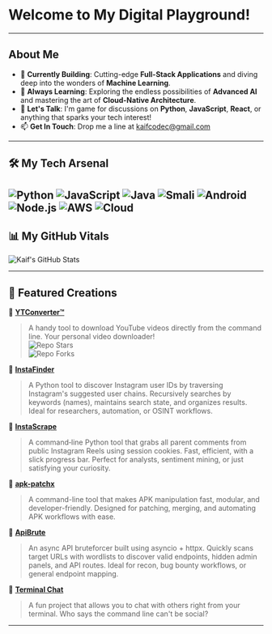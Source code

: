#   Welcome to My Digital Playground!

---
##    About Me

-   🔭 **Currently Building**: Cutting-edge **Full-Stack Applications** and diving deep into the wonders of **Machine Learning**.
-   🌱 **Always Learning**: Exploring the endless possibilities of **Advanced AI** and mastering the art of **Cloud-Native Architecture**.
-   💬 **Let's Talk**: I'm game for discussions on **Python**, **JavaScript**, **React**, or anything that sparks your tech interest!
-   📫 **Get In Touch**: Drop me a line at [kaifcodec@gmail.com](mailto:kaifcodec@gmail.com)
---

## 🛠️ My Tech Arsenal

![Python](https://img.shields.io/badge/-Python-3776AB?style=for-the-badge&logo=python&logoColor=white)
![JavaScript](https://img.shields.io/badge/-JavaScript-F7DF1E?style=for-the-badge&logo=javascript&logoColor=black)
![Java](https://img.shields.io/badge/-Java-007396?style=for-the-badge&logo=java&logoColor=white)
![Smali](https://img.shields.io/badge/-Smali-4B0082?style=for-the-badge&logo=android&logoColor=white)
![Android](https://img.shields.io/badge/-Android-3DDC84?style=for-the-badge&logo=android&logoColor=white)
![Node.js](https://img.shields.io/badge/-Node.js-339933?style=for-the-badge&logo=node.js&logoColor=white)
![AWS](https://img.shields.io/badge/-AWS-232F3E?style=for-the-badge&logo=amazon-aws&logoColor=white)
![Cloud](https://img.shields.io/badge/-Cloud-0A66C2?style=for-the-badge&logo=icloud&logoColor=white)
---

##   📊 My GitHub Vitals

![Kaif's GitHub Stats](https://github-readme-stats.vercel.app/api?username=kaifcodec&show_icons=true&theme=radical)

---

##   🌟 Featured Creations

🎯 **[YTConverter™](https://github.com/kaifcodec/ytconverter.git)**  
> A handy tool to download YouTube videos directly from the command line. Your personal video downloader!  
> ![Repo Stars](https://img.shields.io/github/stars/kaifcodec/ytconverter?style=social)  
> ![Repo Forks](https://img.shields.io/github/forks/kaifcodec/ytconverter?style=social)

🎯 **[InstaFinder](https://github.com/kaifcodec/InstaFinder)**  
> A Python tool to discover Instagram user IDs by traversing Instagram's suggested user chains. Recursively searches by keywords (names), maintains search state, and organizes results. Ideal for researchers, automation, or OSINT workflows.  

🎯 **[InstaScrape](https://github.com/kaifcodec/InstaScrape)**  
> A command‑line Python tool that grabs all parent comments from public Instagram Reels using session cookies. Fast, efficient, with a slick progress bar. Perfect for analysts, sentiment mining, or just satisfying your curiosity.

🎯 **[apk-patchx](https://github.com/kaifcodec/apk-patchx)**  
> A command-line tool that makes APK manipulation fast, modular, and developer-friendly. Designed for patching, merging, and automating APK workflows with ease.

🎯 **[ApiBrute](https://github.com/kaifcodec/ApiBrute)**  
> An async API bruteforcer built using asyncio + httpx. Quickly scans target URLs with wordlists to discover valid endpoints, hidden admin panels, and API routes. Ideal for recon, bug bounty workflows, or general endpoint mapping.

🎯 **[Terminal Chat](https://github.com/kaifcodec/Term-chat.git)**  
> A fun project that allows you to chat with others right from your terminal. Who says the command line can't be social?

---
